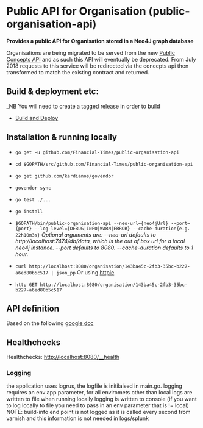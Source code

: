 # Public API for Organisation (public-organisation-api)
__Provides a public API for Organisation stored in a Neo4J graph database__

Organisations are being migrated to be served from the new [Public Concepts API](https://github.com/Financial-Times/public-concepts-api) and as such this API will eventually be deprecated. From July 2018 requests to this service will be redirected via the concepts api then transformed to match the existing contract and returned.

## Build & deployment etc:
_NB You will need to create a tagged release in order to build
* [Build and Deploy](https://upp-k8s-jenkins.in.ft.com/job/k8s-deployment/job/apps-deployment/job/public-organisations-api-auto-deploy/)


## Installation & running locally
* `go get -u github.com/Financial-Times/public-organisation-api`
* `cd $GOPATH/src/github.com/Financial-Times/public-organisation-api`

* `go get github.com/kardianos/govendor`
* `govendor sync`

* `go test ./...`
* `go install`
* `$GOPATH/bin/public-organisation-api --neo-url={neo4jUrl} --port={port} --log-level={DEBUG|INFO|WARN|ERROR} --cache-duration{e.g. 22h10m3s}`
_Optional arguments are:
--neo-url defaults to http://localhost:7474/db/data, which is the out of box url for a local neo4j instance.
--port defaults to 8080.
--cache-duration defaults to 1 hour._
* `curl http://localhost:8080/organisation/143ba45c-2fb3-35bc-b227-a6ed80b5c517 | json_pp`
Or using [httpie](https://github.com/jkbrzt/httpie)
* `http GET http://localhost:8080/organisation/143ba45c-2fb3-35bc-b227-a6ed80b5c517`

## API definition
Based on the following [google doc](https://docs.google.com/document/d/1SC4Uskl-VD78y0lg5H2Gq56VCmM4OFHofZM-OvpsOFo/edit#heading=h.qjo76xuvpj83)

## Healthchecks
Healthchecks: [http://localhost:8080/__health](http://localhost:8080/__health)

### Logging
the application uses logrus, the logfile is initilaised in main.go.
 logging requires an env app parameter, for all enviromets  other than local logs are written to file
 when running locally logging is written to console (if you want to log locally to file you need to pass in an env parameter that is != local)
 NOTE: build-info end point is not logged as it is called every second from varnish and this information is not needed in  logs/splunk

